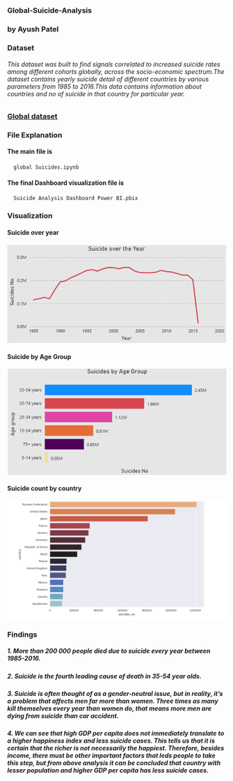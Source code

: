 ### Global-Suicide-Analysis

### by Ayush Patel

### Dataset
######    This dataset was built to find signals correlated to increased suicide rates among different cohorts globally, across the socio-economic spectrum.The dataset contains yearly suicide detail of different countries by various parameters from 1985 to 2016.This data contains information about countries and no of suicide in that country for particular year.

### [Global dataset](https://www.kaggle.com/russellyates88/suicide-rates-overview-1985-to-2016)
### File Explanation    
#### The main file is 
      global Suicides.ipynb
#### The final Dashboard visualization file is
      Suicide Analysis Dashboard Power BI.pbix

### Visualization

#### Suicide over year
![alt text](https://github.com/payush624/Global-Suicide-Analysis/blob/main/suicide_over_year.PNG)

#### Suicide by Age Group
![alt text](https://github.com/payush624/Global-Suicide-Analysis/blob/main/Suicide_by_age_group.PNG)

#### Suicide count by country
![alt text](https://github.com/payush624/Global-Suicide-Analysis/blob/main/noof_cases_in_each_country.PNG)

### Findings
#####     1. More than 200 000 people died due to suicide every year between 1985-2016.
#####     2. Suicide is the fourth leading cause of death in 35-54 year olds. 
#####     3. Suicide is often thought of as a gender-neutral issue, but in reality, it’s a problem that affects men far more than women. Three times as many                      kill themselves every year than women do, that means more men are dying from suicide than car accident.
#####     4. We can see that high GDP per capita does not immediately translate to a higher happiness index and less suicide cases. This tells us that it is certain              that the richer is not necessarily the happiest. Therefore, besides income, there must be other important factors that leds people to take this step,                but from above analysis it can be concluded that country with lesser population and higher GDP per capita has less suicide cases.

        
    

